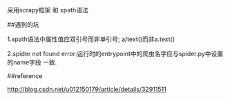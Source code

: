 采用scrapy框架 和 xpath语法

##遇到的坑

1.xpath语法中属性值应双引号而非单引号; a/text()而非a.text()

2.spider not found error:运行时的entrypoint中的爬虫名字应与spider.py中设置的name字段
一致.

##reference

http://blog.csdn.net/u012150179/article/details/32911511
